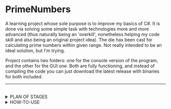 # PrimeNumbers
A learning project whose sole purpose is to improve my basics of C#. It is done via solving some simple task with technologies more and more advanced (thus naturally being an 'overkill', nonetheless helping my code skill and also being an original project idea). The die has been cast for calculating prime numbers within given range. Not really intended to be an ideal solution, but I'm trying.

Project contains two folders: one for the console version of the program, and the other for the GUI one. Both are fully functioning, and instead of compiling the code you can just download the latest release with binaries for both included.

____

<br/>
<details>
<summary>PLAN OF STAGES</summary>

<br/>

- [X] Write a method to find all prime numbers within the range of 2 given numbers ***(done 11.04.2022)***
  - [X] Implement input of range ends
  - [X] Add checks to those inputs
  - [X] Make calculation method itself (trial division)
  - [X] Add output of values calculated
- [X] Prove calculations to be valid, optimize the algorithm itself, fix security issues and simply enchance your program
  - [X] Prepare a function that compares calculated primes with the actual list of primes from an external file, while also counting number of primes checked and saves the last correct one ***(done 12.04.2022)***
  - [X] Optimize algorithm with more accurate range, even/uneven number handler and other stuff ***(done 13.04.2022 - 16.04.2022)***
  - [X] Embed a timer for algorithm and its results' verification function, so you could see their performance ***(done 13.04.2022)***
  - [X] Handle or fix existing exceptions, bugs and other problems, so your program could run stable ***(done 13.04.2022 - 14.04.2022)***
- [X] Optimize function with multi-threading ***(done 17.04.2022)***
  - [X] Implement multi-threading calculations themselves
  - [X] Make sure the right order of primes will be sustained during this
  - [X] Allow program to choose fastest method (of those two) for current range
- [X] Add some database to your program
  - [X] Make it save the calculation results in a database ***(done 18.04.2022 - 19.04.2022)***
  - [X] Use timer to mark the time of DB working ***(done 20.04.2022)***
  - [X] Add an option to either use DB during your calculations, or turn it off ***(done 20.04.2022)***
  - [X] Add an option to clear the DB, so it can be filled once again ***(done 20.04.2022)***
  - [X] If calculations were ever done once, use database's primes instead of recalculating numbers already known ***(done 20.04.2022 - 21.04.2022)***
- [X] Implement unit-tests for all the things added
  - [X] Tests for isPrime() ***(done 22.04.2022)***
  - [X] Tests for both SetByInput() ***(done 22.04.2022 - 23.04.2022)***
  - [X] Tests for DB calls ***(done 23.04.2022)***

  <br/>

___***some hiatus taken***___

  <br/>

- [X] Finish creating your tests ***(done 03.05.2022)***
    - [X] Mono-threading w/o DB
    - [X] Multi-threading w/o DB
    - [X] Mono-threading w/ DB
    - [X] Multi-threading w/ DB
- [X] Improve the console version and start developing the GUI one
  - [X] Split class methods where necessary (overwhelmed structure) ***(done 03.05.2022-04.05.2022)***
  - [X] Clean and optimize the code ***(done 03.05.2022)***
  - [X] Start work on the GUI version ***(done 05.05.2022-08.05.2022)***
- [X] Polish the console version, once again and finally
  - [X] Migrate project from .NET Framework 4.8 to .NET 6.0 ***(done 09.05.2022)***
  - [X] Split Function class into few separate ones ***(done 11.05.2022-13.05.2022)***
  - [X] Overhaul the main file structure to suit the changes and simplify the readability ***(done 13.05.2022)***
  - [X] Make according changes in the tests ***(done 14.05.2022-15.05.2022)***

  <br/>

___***another hiatus taken***___

  <br/>  
  
- [X] Start a new GUI version using .NET 5.0
  - [X] Create new project's base ***(done 20.05.2022)***
  - [X] Add the UI ***(done 21.05.2022)***
  - [X] Import all the classes from console version and adapt them to GUI one ***(done 22.05.2022)***
  - [X] Clean the code ***(done 23.05.2022)***
  - [X] Add support for the new features ***(done 23.05.2022-24.05.2022)***

</details>
<details>
<summary>HOW-TO-USE</summary>
</details>
